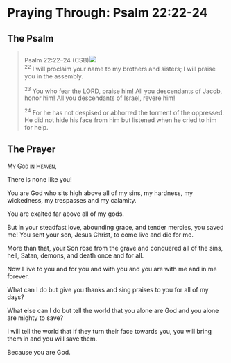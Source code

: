 # Praying Through: Psalm 22:22-24

## The Psalm

>Psalm 22:22–24 (CSB)<img class="intro-right" style="margin-top:10px" src="/images/art-paris-psalter.jpg">  
><sup>22</sup> I will proclaim your name to my brothers and sisters; I will praise you in the assembly. 
>
><sup>23</sup> You who fear the LORD, praise him! All you descendants of Jacob, honor him! All you descendants of Israel, revere him! 
>
><sup>24</sup> For he has not despised or abhorred the torment of the oppressed. He did not hide his face from him but listened when he cried to him for help.

## The Prayer

<div style="font-variant: small-caps;">
  My God in Heaven,
</div>


There is none like you!

You are God who sits high above all of my sins,
  my hardness,
  my wickedness,
  my trespasses and my calamity.

You are exalted far above all of my gods.

But in your steadfast love,
  abounding grace,
  and tender mercies,
  you saved me! You sent your son,
  Jesus Christ,
  to come live 
  and die for me.

More than that,
  your Son rose from the grave 
  and conquered all of the sins,
  hell,
  Satan,
  demons,
  and death once and for all.

Now I live to you 
  and for you 
  and with you 
  and you are with me 
  and in me forever.

What can I do 
  but give you thanks 
  and sing praises to you for all of my days?

What else can I do 
  but tell the world 
  that you alone are God 
  and you alone are mighty to save?

I will tell the world 
  that if they turn their face towards you,
  you will bring them in and you will save them.

Because you are God.

